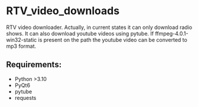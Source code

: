 # RTV_video_downloads

RTV video downloader. Actually, in current states it can only download radio shows.
It can also download youtube videos using pytube.
If ffmpeg-4.0.1-win32-static is present on the path the youtube video can be converted to mp3 format.


## Requirements:
 - Python >3.10
 - PyQt6
 - pytube
 - requests
